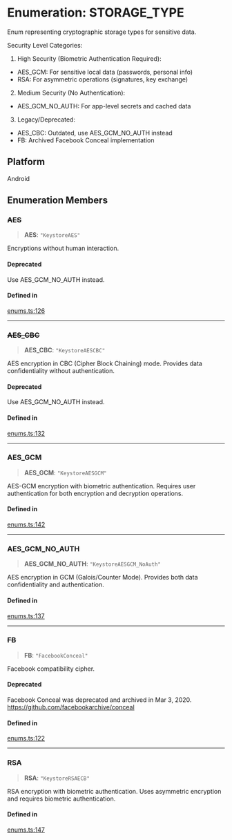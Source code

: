 # Enumeration: STORAGE\_TYPE

Enum representing cryptographic storage types for sensitive data.

Security Level Categories:

1. High Security (Biometric Authentication Required):
- AES_GCM: For sensitive local data (passwords, personal info)
- RSA: For asymmetric operations (signatures, key exchange)

2. Medium Security (No Authentication):
- AES_GCM_NO_AUTH: For app-level secrets and cached data

3. Legacy/Deprecated:
- AES_CBC: Outdated, use AES_GCM_NO_AUTH instead
- FB: Archived Facebook Conceal implementation

## Platform

Android

## Enumeration Members

### ~~AES~~

> **AES**: `"KeystoreAES"`

Encryptions without human interaction.

#### Deprecated

Use AES_GCM_NO_AUTH instead.

#### Defined in

[enums.ts:126](https://github.com/oblador/react-native-keychain/blob/6ec8fdb5b967a106085e74014d8072182c9fca28/src/enums.ts#L126)

***

### ~~AES\_CBC~~

> **AES\_CBC**: `"KeystoreAESCBC"`

AES encryption in CBC (Cipher Block Chaining) mode.
Provides data confidentiality without authentication.

#### Deprecated

Use AES_GCM_NO_AUTH instead.

#### Defined in

[enums.ts:132](https://github.com/oblador/react-native-keychain/blob/6ec8fdb5b967a106085e74014d8072182c9fca28/src/enums.ts#L132)

***

### AES\_GCM

> **AES\_GCM**: `"KeystoreAESGCM"`

AES-GCM encryption with biometric authentication.
Requires user authentication for both encryption and decryption operations.

#### Defined in

[enums.ts:142](https://github.com/oblador/react-native-keychain/blob/6ec8fdb5b967a106085e74014d8072182c9fca28/src/enums.ts#L142)

***

### AES\_GCM\_NO\_AUTH

> **AES\_GCM\_NO\_AUTH**: `"KeystoreAESGCM_NoAuth"`

AES encryption in GCM (Galois/Counter Mode).
Provides both data confidentiality and authentication.

#### Defined in

[enums.ts:137](https://github.com/oblador/react-native-keychain/blob/6ec8fdb5b967a106085e74014d8072182c9fca28/src/enums.ts#L137)

***

### ~~FB~~

> **FB**: `"FacebookConceal"`

Facebook compatibility cipher.

#### Deprecated

Facebook Conceal was deprecated and archived in Mar 3, 2020. https://github.com/facebookarchive/conceal

#### Defined in

[enums.ts:122](https://github.com/oblador/react-native-keychain/blob/6ec8fdb5b967a106085e74014d8072182c9fca28/src/enums.ts#L122)

***

### RSA

> **RSA**: `"KeystoreRSAECB"`

RSA encryption with biometric authentication.
Uses asymmetric encryption and requires biometric authentication.

#### Defined in

[enums.ts:147](https://github.com/oblador/react-native-keychain/blob/6ec8fdb5b967a106085e74014d8072182c9fca28/src/enums.ts#L147)
